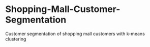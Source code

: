# Shopping-Mall-Customer-Segmentation
Customer segmentation of shopping mall customers with k-means clustering

